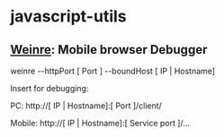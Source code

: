 # javascript-utils

## [Weinre](http://people.apache.org/~pmuellr/weinre/docs/latest/Home.html): Mobile browser Debugger

weinre --httpPort [ Port ] --boundHost [ IP | Hostname]

Insert for debugging: <script src="http://192.168.10.121:8888/target/target-script-min.js#anonymous"></script>

PC: http://[ IP | Hostname]:[ Port ]/client/

Mobile: http://[ IP | Hostname]:[ Service port ]/...
